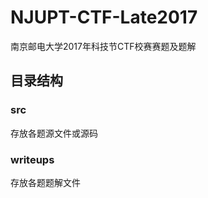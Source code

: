 # NJUPT-CTF-Late2017
南京邮电大学2017年科技节CTF校赛赛题及题解

## 目录结构

### src
存放各题源文件或源码

### writeups
存放各题题解文件


